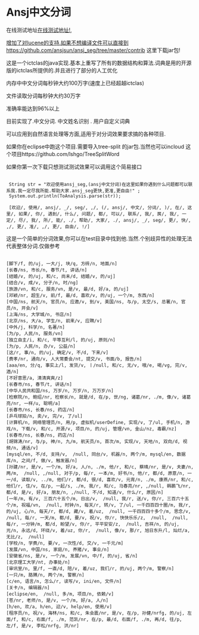 Ansj中文分词
==================

在线测试地址<a href="http://www.ansj.org/demo/seg.jsp">在线测试地址!</href>,

增加了对lucene的支持.如果不想编译文件可以直接到 https://github.com/ansjsun/ansj_seg/tree/master/contrib 这里下载jar包!



这是一个ictclas的java实现.基本上重写了所有的数据结构和算法.词典是用的开源版的ictclas所提供的.并且进行了部分的人工优化

内存中中文分词每秒钟大约100万字(速度上已经超越ictclas)

文件读取分词每秒钟大约30万字

准确率能达到96%以上

目前实现了.中文分词. 中文姓名识别 . 用户自定义词典

可以应用到自然语言处理等方面,适用于对分词效果要求搞的各种项目.

如果你在eclipse中跑这个项目.需要导入tree-split 的jar包.当然也可以incloud 这个项目https://github.com/lshgo/TreeSplitWord

如果你第一次下载只想测试测试效果可以调用这个简易接口

<pre><code>
 String str = "欢迎使用ansj_seg,(ansj中文分词)在这里如果你遇到什么问题都可以联系我.我一定尽我所能.帮助大家.ansj_seg更快,更准,更自由!" ;
 System.out.println(ToAnalysis.parse(str));

 ﻿[欢迎/, 使用/, ansj/, _/, seg/, ,/, (/, ansj/, 中文/, 分词/, )/, 在/, 这里/, 如果/, 你/, 遇到/, 什么/, 问题/, 都/, 可以/, 联系/, 我/, 房/, 我/, 一定/, 尽/, 我/, 所/, 能/, ./, 帮助/, 大家/, ./, ansj/, _/, seg/, 更/, 快/, ,/, 更/, 准/, ,/, 更/, 自由/, !/]
</code></pre>


这是一个简单的分词效果,你可以在test目录中找到他.当然.个别歧异性的处理无法代表整体分词.仅做参考

<pre><code>
[脚下/f, 的/uj, 一大/j, 块/q, 方砖/n, 地面/n]
[长春/ns, 市长/n, 春节/t, 讲话/n]
[结婚/v, 的/uj, 和/c, 尚未/d, 结婚/v, 的/uj]
[结合/v, 成/v, 分子/n, 时/ng]
[旅游/vn, 和/c, 服务/vn, 是/v, 最/d, 好/a, 的/uj]
[邓颖/nr, 超生/v, 前/f, 最/d, 喜欢/v, 的/uj, 一个/m, 东西/n]
[中国/ns, 航天/n, 官员/n, 应邀/v, 到/v, 美国/ns, 与/p, 太空/s, 总署/n, 官员/n, 开会/v]
[上海/ns, 大学城/n, 书店/n]
[北京/ns, 大/a, 学生/n, 前来/v, 应聘/v]
[中外/j, 科学/n, 名著/n]
[为/p, 人民/n, 服务/vn]
[独立自主/i, 和/c, 平等互利/l, 的/uj, 原则/n]
[为/p, 人民/n, 办/v, 公益/n]
[这/r, 事/n, 的/uj, 确定/v, 不/d, 下来/v]
[费孝/nr, 通向/v, 人大常委会/nt, 提交/v, 书面/b, 报告/n]
[aaa/en, 分/q, 事实上/l, 发货/v, 丨/null, 和/c, 无/v, 哦/e, 喝/vg, 完/v, 酒/n]
[不好意思/a, 清清爽爽/z]
[长春市/ns, 春节/t, 讲话/n]
[中华人民共和国/ns, 万岁/n, 万岁/n, 万万岁/n]
[检察院/n, 鲍绍/nr, 检察长/n, 就是/d, 在/p, 世/ng, 诸葛/nr, ./m, 像/v, 诸葛亮/nr, 一样/u, 聪明/a]
[长春市/ns, 长春/ns, 药店/n]
[乒乓球拍/n, 卖/v, 完/v, 了/ul]
[计算机/n, 网络管理员/n, 用/p, 虚拟机/userDefine, 实现/v, 了/ul, 手机/n, 游戏/n, 下载/v, 和/c, 开源/v, 项目/n, 的/uj, 管理/vn, 金山/nz, 毒霸/nz]
[长春市/ns, 长春/ns, 药店/n]
[胡锦涛/nr, 与/p, 神/n, 九/m, 航天员/n, 首次/m, 实现/v, 天地/n, 双向/d, 视频/n, 通话/v]
[mysql/en, 不/d, 支持/v,  /null, 同台/v, 机器/n, 两个/m, mysql/en, 数据库/n, 之间/f, 做/v, 触发器/n]
[孙建/nr, 是/v, 一个/m, 好/a, 人/n, ./m, 他/r, 和/c, 蔡晴/nr, 是/v, 夫妻/n, 两/m,  /null, ,/null, 对于/p, 每/r, 一本/m, 好书/n, 他/r, 都/d, 原意/n, 一一/d, 读取/v, ../m, 他们/r, 都/d, 很/d, 喜欢/v, 元宵/n, ./m, 康燕/nr, 和/c, 他们/r, 住/v, 在/p, 一起/s, ./m, 我/r, 和/c, 马春亮/nr, ,/null, 韩鹏飞/nr, 都/d, 是/v, 好/a, 朋友/n, ,/null, 不/d, 知道/v, 什么/r, 原因/n]
[一年/m, 有/v, 三百六十五个/m, 日出/v,  /null, 我/r, 送/v, 你/r, 三百六十五个/m, 祝福/vn,  /null, 时钟/n, 每天/r, 转/v, 了/ul, 一千四百四十圈/m, 我/r, 的/uj, 心/n, 每天/r, 都/d, 藏/v, 着/uz,  /null, 一千四百四十多个/m, 思念/v,  /null, 每/r, 一天/m, 都/d, 要/v, 祝/v, 你/r, 快快乐乐/z,  /null,  /null, 每/r, 一分钟/m, 都/d, 盼望/v, 你/r, 平平安安/z,  /null, 吉祥/n, 的/uj, 光/n, 永远/d, 环绕/v, 着/uz, 你/r,  /null, 像/v, 那/r, 旭日东升/l, 灿烂/a, 无比/z,  /null]
[学校/n, 学费/n, 要/v, 一次性/d, 交/v, 一千元/m]
[发展/vn, 中国/ns, 家庭/n, 养猪/v, 事业/n]
[安徽省/ns, 是/v, 一个/m, 发展/vn, 中/f, 的/uj, 省/n]
[北京理工大学/nt, 办事处/n]
[审讯室/n, 里/f, 一直/d, 陪/v, 着/uz, 我们/r, 的/uj, 两个/m, 警察/n]
[一只/m, 胳膊/n, 两个/m, 警察/n]
[c/en, 语言/n, 怎么/r, 读写/v, ini/en, 文件/n]
[关卡/n, 编辑器/n]
[eclipse/en,  /null, 多/m, 项目/n, 依赖/v]
[苍/nr, 老师/n, 是/v, 一个/m, 好/a, 人/n]
[h/en, 欢/a, h/en, 迎/v, help/en, 使用/v]
[程序员/n, 祝/v, 海林/ns, 和/c, 朱会震/nr, 是/v, 在/p, 孙健/nrfg, 的/uj, 左面/f, 和/c, 右面/f, ./m, 范凯/nr, 在/p, 最/d, 右面/f, ./m, 再/d, 往/p, 左/f, 是/v, 李松/nrfg, 洪/nr]

<code></pre>
